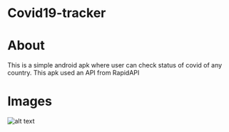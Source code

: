 # Covid19-tracker

# About
This is a simple android apk where user can check status of covid of any country.
This apk used an API from RapidAPI 

# Images

![alt text](https://github.com/[Suvendu-SM]/[Covid19-tracker]/blob/[main]/image1.jpg?raw=true)
